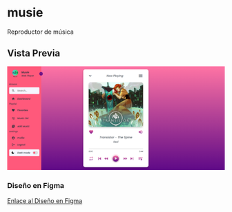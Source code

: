 # musie
Reproductor de música

## Vista Previa
![Musie Preview](img/Musie.png)
### Diseño en Figma 
[Enlace al Diseño en Figma](https://www.figma.com/file/C4ZuwHwHuSWdgDzrsM8DDT/Reproductor-de-m%C3%BAsica%3A-Musie?node-id=0%3A1&t=qdhn0wQ1TfIcGm7J-1)